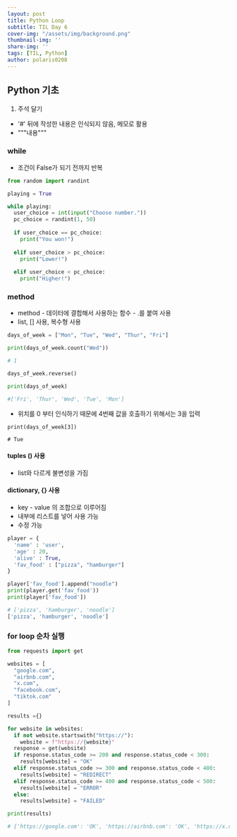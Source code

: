 ```yaml
---
layout: post
title: Python Loop
subtitle: TIL Day 6
cover-img: "/assets/img/background.png"
thumbnail-img: ''
share-img: ''
tags: [TIL, Python]
author: polaris0208
---
```

## Python 기초

1. 주석 달기

* '#' 뒤에 작성한 내용은 인식되지 않음, 메모로 활용
* """내용""" 

### while
* 조건이 False가 되기 전까지 반복
```py
from random import randint

playing = True

while playing:
  user_choice = int(input("Choose number."))
  pc_choice = randint(1, 50)
  
  if user_choice == pc_choice:
    print("You won!")
  
  elif user_choice > pc_choice:
    print("Lower!")
  
  elif user_choice < pc_choice:
    print("Higher!")
```

### method
* method - 데이터에 결합해서 사용하는 함수 - .를 붙여 사용
* list, [] 사용, 복수형 사용

```py
days_of_week = ["Mon", "Tue", "Wed", "Thur", "Fri"]

print(days_of_week.count("Wed"))

# 1

days_of_week.reverse()

print(days_of_week)

#['Fri', 'Thur', 'Wed', 'Tue', 'Mon']

```
* 위치를 0 부터 인식하기 때문에 4번째 값을 호출하기 위해서는 3을 입력
```
print(days_of_week[3])

# Tue
```
#### tuples () 사용
* list와 다르게 불변성을 가짐

#### dictionary, {} 사용
* key - value 의 조합으로 이루어짐
* 내부에 리스트를 넣어 사용 가능
* 수정 가능

```py
player = {
  'name' : 'user',
  'age' : 20,
  'alive' : True,
  'fav_food' : ["pizza", "hamburger"]
}

player['fav_food'].append("noodle")
print(player.get('fav_food'))
print(player['fav_food'])

# ['pizza', 'hamburger', 'noodle']
['pizza', 'hamburger', 'noodle']
```

### for loop 순차 실행

```py
from requests import get

websites = [
  "google.com",
  "airbnb.com",
  "x.com",
  "facebook.com",
  "tiktok.com"
]

results ={}

for website in websites:
  if not website.startswith("https://"):
    website = f"https://{website}"
  response = get(website)
  if response.status_code >= 200 and response.status_code < 300:
    results[website] = "OK"
  elif response.status_code >= 300 and response.status_code < 400:
    results[website] = "REDIRECT"
  elif response.status_code >= 400 and response.status_code < 500:
    results[website] = "ERROR"
  else:
    results[website] = "FAILED"

print(results)

# {'https://google.com': 'OK', 'https://airbnb.com': 'OK', 'https://x.com': 'OK', 'https://facebook.com': 'OK', 'https://tiktok.com': 'OK'}

```